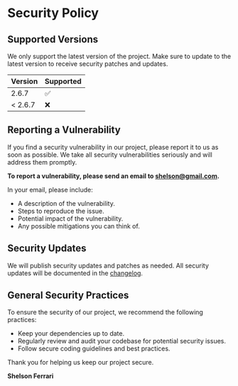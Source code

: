# Security Policy

## Supported Versions

We only support the latest version of the project. Make sure to update to the latest version to receive security patches and updates.

| Version | Supported          |
| ------- | ------------------ |
| 2.6.7   | :white_check_mark: |
| < 2.6.7 | :x:                |

## Reporting a Vulnerability

If you find a security vulnerability in our project, please report it to us as soon as possible. We take all security vulnerabilities seriously and will address them promptly.

**To report a vulnerability, please send an email to [shelson@gmail.com](mailto:shelson@gmail.com).**

In your email, please include:
- A description of the vulnerability.
- Steps to reproduce the issue.
- Potential impact of the vulnerability.
- Any possible mitigations you can think of.

## Security Updates

We will publish security updates and patches as needed. All security updates will be documented in the [changelog](./CHANGELOG.md).

## General Security Practices

To ensure the security of our project, we recommend the following practices:
- Keep your dependencies up to date.
- Regularly review and audit your codebase for potential security issues.
- Follow secure coding guidelines and best practices.

Thank you for helping us keep our project secure.

**Shelson Ferrari**
